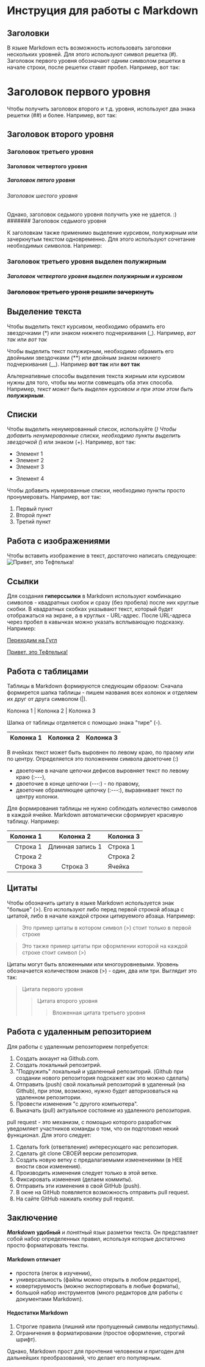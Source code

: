 # Инструция для работы с Markdown

## Заголовки

В языке Markdown есть возможность использовать заголовки нескольких уровней. Для этого используют символ решетка (#).
Заголовок первого уровня обозначают одним символом решетки в начале строки, после решетки ставят пробел.
Например, вот так:

# Заголовок первого уровня

Чтобы получить заголовок второго и т.д. уровня, используют два знака решетки (##) и более. Например, вот так:

## Заголовок второго уровня

### Заголовок третьего уровня
#### Заголовок четвертого уровня
##### Заголовок пятого уровня
###### Заголовок шестого уровня
Однако, заголовок седьмого уровня получить уже не удается. :)
####### Заголовок седьмого уровня

К заголовкам также применимо выделение курсивом, полужирным или зачеркнутым текстом одновременно.
Для этого используют сочетание необходимых символов.
Например:

### **Заголовок третьего уровня выделен полужирным**

#### _**Заголовок четвертого уровня выделен полужирным и курсивом**_

### ~~Заголовок третьего уроня решили зачеркнуть~~

## Выделение текста

Чтобы выделить текст курсивом, необходимо обрамить его звездочками (*) или знаком нижнего подчеркивания (_). Например, *вот так* или _вот так_

Чтобы выделить текст полужирным, необходимо обрамить его двойными звездочками (**) или двойным знаком нижнего подчеркивания (__). Например **вот так** или __вот так__

Альтернативные способы выделения текста жирным или курсивом нужны для того, чтобы мы могли совмещать оба этих способа. Например,
_текст может быть выделен курсивом и при этом этом быть **полужирным**_.

## Списки

Чтобы выделить ненумерованный список, используйте (*)
Чтобы добавить ненумерованные списки, необходимо пункты выделить звездочкой (*) или знаком (+). Например, вот так:
* Элемент 1
* Элемент 2
* Элемент 3
+ Элемент 4

Чтобы добавить нумерованные списки, необходимо пункты просто пронумеровать. Например, вот так:
1. Первый пункт
2. Второй пункт
3. Третий пункт

## Работа с изображениями

Чтобы вставить изображение в текст, достаточно написать следующее:
![Привет, это Тефтелька!](Teftelka.jpeg)

## Ссылки

Для создания **гиперссылки** в Markdown используют комбинацию символов - квадратных скобок и сразу (без пробела) после них круглые скобки.
В квадратных скобках указывают текст, который будет отображаться на экране, а в круглых - URL-адрес. После URL-адреса через пробел в кавычках можно указать всплывающую подсказку. Например:

[Переходим на Гугл](http://google.com/ "Ссылка на Гугл")

[Привет, это Тефтелька!](Teftelka.jpeg)

## Работа с таблицами

Таблицы в Markdown формируются следующим образом:
Сначала формирется шапка таблицы - пишем названия всех колонок и отделяем их друг от друга символом (|).

Колонка 1 | Колонка 2 | Колонка 3

Шапка от таблицы отделяется с помощью знака "тире" (-).

Колонка 1 | Колонка 2 | Колонка 3
----------|-----------|----------

В ячейках текст может быть выровнен по левому краю, по праому или по центру. Определяется это положением символа двоеточие (:) 
- двоеточие в начале цепочки дефисов выровняет текст по левому краю (:---),
- двоеточие в конце цепочки (---:) - по правому,
- двоеточие обрамляющее цепочку (:---:), выравнивает текст по центру колонки.

Для формирования таблицы не нужно соблюдать количество символов в каждой ячейке. Markdown автоматически сформирует красивую таблицу. Например:

Колонка 1 |            Колонка 2 | Колонка 3
----------:|:----------:|:----------
Строка 1     | Длинная запись 1  | Строка 1
Строка 2  |  | Строка 2
Строка 3 | Строка 3   | Ячейка

## Цитаты

Чтобы обозначить цитату в языке Markdown используется знак "больше" (>). Его используют либо перед первой строкой абзаца с цитатой, либо в начале каждой строки цитируемого абзаца. Например:

> Это пример цитаты
в котором символ (>) 
стоит только в первой строке

> Это также пример цитаты
> при оформлении которой
> на каждой строке стоит символ (>) 

Цитаты могут быть вложенными или многоуровневыми.
Уровень обозначается количеством знаков (>) - один, два или три. Выглядит это так:
> Цитата первого уровня
>> Цитата второго уровня
>>> Вложенная цитата третьего уровня

## Работа с удаленным репозиторием

Для работы с удаленным репозиторием потребуется:
1. Создать аккаунт на Github.com.
2. Создать локальный репозитрий.
3. "Подружить" локальный и удаленный репозиторий. (Github при создании нового репозитория подскажет как это можно сделать)
4. Отправить (push) свой локальный репозиторий в удаленный (на Github), при этом, возможно, нужно будет авторизоваться на удаленном репозитории.
5. Провести изменения "с другого компьютера".
6. Выкачать (pull) актуальное состояние из удаленного репозитория.

pull request - это механизм, с помощью которого разработчик уведомляет участников команды о том, что он подготовил некий функционал. Для этого следует:

1. Сделать fork (ответвление) интересующего нас репозитория.
2. Сделать git clone СВОЕЙ версии репозитория.
3. Создать новую ветку с предалагаемыми измененеиями (в НЕЕ вности свои изменения).
4. Производить изменения следует только в этой ветке.
5. Фиксировать изменения (делаем коммиты).
6. Отправить эти изменения в свой GitHub (push).
7. В окне на GitHub появляется возможность отправить pull request. 
8. На сайте GitHub нажиать кнопку pull request.

## Заключение

**_Markdown_** **удобный** и *понятный* язык разметки текста.
Он представляет собой набор определенных правил,
используя которые достаточно просто форматировать тексты.
 #### Markdown отличает
- простота (легок в изучении),
- универсальность (файлы можно открыть в любом редакторе),
- ковертируемость (можно экспортировать в любые форматы),
- большой набор инструментов (много редакторов для работы с документами Markdown).

#### Недостатки Markdown
1. Строгие правила (лишний или пропущенный символы недопустимы).
2. Ограничения в форматировании (простое оформление, строгий шрифт).

Однако, Markdown прост для прочтения человеком и пригоден для дальнейших преобразований, что делает его популярным.
 